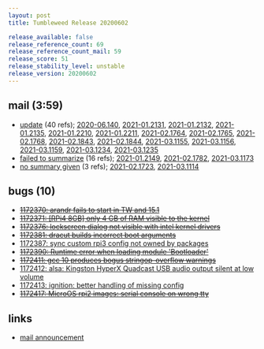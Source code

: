 ```yaml
---
layout: post
title: Tumbleweed Release 20200602

release_available: false
release_reference_count: 69
release_reference_count_mail: 59
release_score: 51
release_stability_level: unstable
release_version: 20200602
---
```


## mail (3:59)

- [update](https://lists.opensuse.org/opensuse-factory/2020-06/msg00061.html) (40 refs); [2020-06.140](https://lists.opensuse.org/opensuse-factory/2020-06/msg00140.html), [2021-01.2131](https://github.com/boombatower/tumbleweed-review/issues/10), [2021-01.2132](https://github.com/boombatower/tumbleweed-review/issues/10), [2021-01.2135](https://github.com/boombatower/tumbleweed-review/issues/10), [2021-01.2210](https://github.com/boombatower/tumbleweed-review/issues/10), [2021-01.2211](https://github.com/boombatower/tumbleweed-review/issues/10), [2021-02.1764](https://github.com/boombatower/tumbleweed-review/issues/10), [2021-02.1765](https://github.com/boombatower/tumbleweed-review/issues/10), [2021-02.1768](https://github.com/boombatower/tumbleweed-review/issues/10), [2021-02.1843](https://github.com/boombatower/tumbleweed-review/issues/10), [2021-02.1844](https://github.com/boombatower/tumbleweed-review/issues/10), [2021-03.1155](https://github.com/boombatower/tumbleweed-review/issues/10), [2021-03.1156](https://github.com/boombatower/tumbleweed-review/issues/10), [2021-03.1159](https://github.com/boombatower/tumbleweed-review/issues/10), [2021-03.1234](https://github.com/boombatower/tumbleweed-review/issues/10), [2021-03.1235](https://github.com/boombatower/tumbleweed-review/issues/10)
- [failed to summarize](https://lists.opensuse.org/opensuse-factory/2020-06/msg00079.html) (16 refs); [2021-01.2149](https://github.com/boombatower/tumbleweed-review/issues/10), [2021-02.1782](https://github.com/boombatower/tumbleweed-review/issues/10), [2021-03.1173](https://github.com/boombatower/tumbleweed-review/issues/10)
- [no summary given](https://github.com/boombatower/tumbleweed-review/issues/10) (3 refs); [2021-02.1723](https://github.com/boombatower/tumbleweed-review/issues/10), [2021-03.1114](https://github.com/boombatower/tumbleweed-review/issues/10)

## bugs (10)

<!--more-->

- ~~[1172370: arandr fails to start in TW and 15.1](https://bugzilla.opensuse.org/show_bug.cgi?id=1172370)~~
- ~~[1172371: \[RPi4 8GB\] only 4 GB of RAM visible to the kernel](https://bugzilla.opensuse.org/show_bug.cgi?id=1172371)~~
- ~~[1172376: lockscreen dialog not visible with intel kernel drivers](https://bugzilla.opensuse.org/show_bug.cgi?id=1172376)~~
- ~~[1172381: dracut builds incorrect boot arguments](https://bugzilla.opensuse.org/show_bug.cgi?id=1172381)~~
- [1172387: sync custom rpi3 config not owned by packages](https://bugzilla.opensuse.org/show_bug.cgi?id=1172387)
- ~~[1172390: Runtime error when loading module 'Bootloader'](https://bugzilla.opensuse.org/show_bug.cgi?id=1172390)~~
- ~~[1172411: gcc 10 produces bogus stringop-overflow warnings](https://bugzilla.opensuse.org/show_bug.cgi?id=1172411)~~
- [1172412: alsa: Kingston HyperX Quadcast USB audio output silent at low volume](https://bugzilla.opensuse.org/show_bug.cgi?id=1172412)
- [1172413: ignition: better handling of missing config](https://bugzilla.opensuse.org/show_bug.cgi?id=1172413)
- ~~[1172417: MicroOS rpi2 images: serial console on wrong tty](https://bugzilla.opensuse.org/show_bug.cgi?id=1172417)~~



## links

- [mail announcement](https://github.com/boombatower/tumbleweed-review/issues/10)
